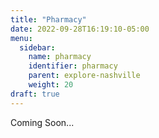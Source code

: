 ```yaml
---
title: "Pharmacy"
date: 2022-09-28T16:19:10-05:00
menu:
  sidebar:
    name: pharmacy
    identifier: pharmacy
    parent: explore-nashville
    weight: 20
draft: true
---
```


Coming Soon...

<!-- TODO: Fix the Date -->